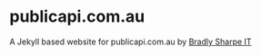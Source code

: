 # publicapi.com.au
A Jekyll based website for publicapi.com.au by [Bradly Sharpe IT](http://bradlysharpe.com.au)